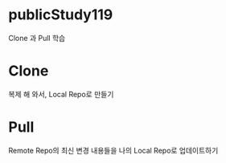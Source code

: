 # publicStudy119
Clone 과 Pull 학습

# Clone
복제 해 와서, Local Repo로 만들기

# Pull
Remote Repo의 최신 변경 내용들을
나의 Local Repo로 업데이트하기
